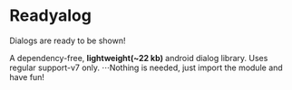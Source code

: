 # Readyalog
Dialogs are ready to be shown! 

A dependency-free, **lightweight(~22 kb)** android dialog library. Uses regular support-v7 only.
⋅⋅⋅Nothing is needed, just import the module and have fun!
